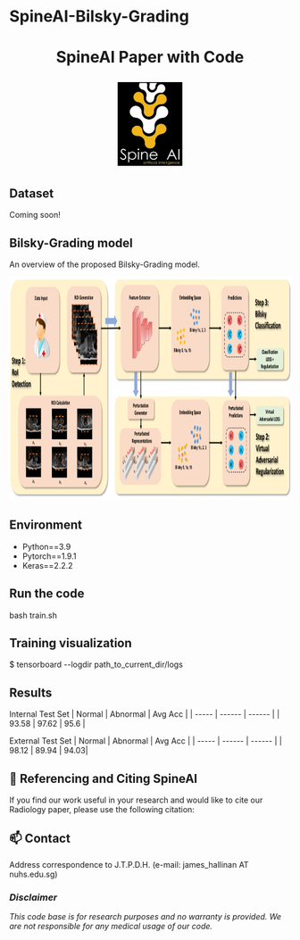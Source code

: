 # SpineAI-Bilsky-Grading
<h1 align="center">
  <p align="center">SpineAI Paper with Code</p>
  <img src="imgs/spineAI-logo.png" alt="SpineAI-logo" height="150">
</h1>

## Dataset
Coming soon!

## Bilsky-Grading model
An overview of the proposed Bilsky-Grading model.
<div align=center><img height="400" src="imgs/model.png"></div>

## Environment

- Python==3.9
- Pytorch==1.9.1
- Keras==2.2.2

## Run the code
bash train.sh

## Training visualization

$ tensorboard --logdir path_to_current_dir/logs

## Results
Internal Test Set
| Normal | Abnormal | Avg Acc |
| ----- | ------ | ------ | 
| 93.58 | 97.62 | 95.6 |


External Test Set
| Normal | Abnormal | Avg Acc |
| ----- | ------ | ------ | 
| 98.12 | 89.94 | 94.03|


## 🤝 Referencing and Citing SpineAI

If you find our work useful in your research and would like to cite our Radiology paper, please use the following citation:



## :mailbox: Contact

Address correspondence to J.T.P.D.H. (e-mail: james_hallinan AT nuhs.edu.sg)

### _Disclaimer_

_This code base is for research purposes and no warranty is provided. We are not responsible for any medical usage of our code._


